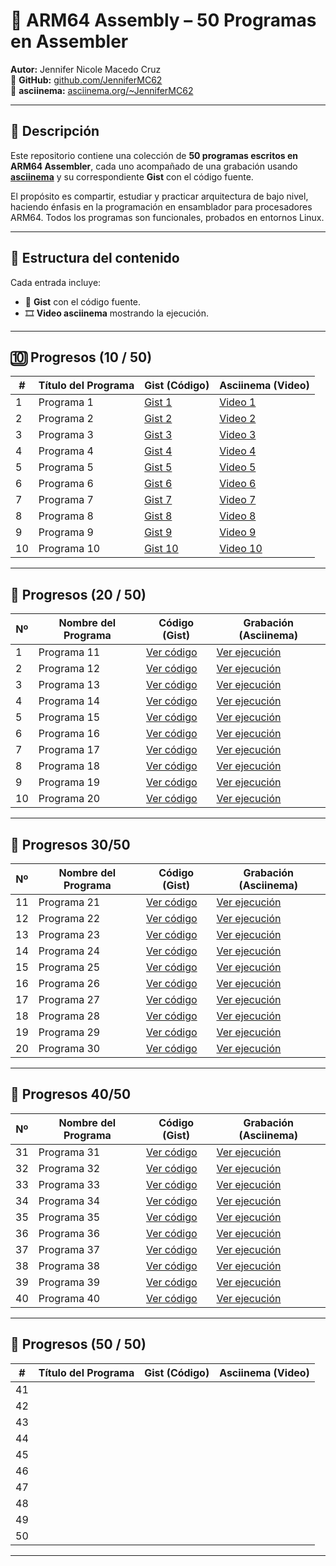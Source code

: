 # 🧠 ARM64 Assembly – 50 Programas en Assembler

**Autor:** Jennifer Nicole Macedo Cruz  
🔗 **GitHub:** [github.com/JenniferMC62](https://github.com/JenniferMC62)  
🎥 **asciinema:** [asciinema.org/~JenniferMC62](https://asciinema.org/~JenniferMC62)

---

## 📝 Descripción

Este repositorio contiene una colección de **50 programas escritos en ARM64 Assembler**, cada uno acompañado de una grabación usando **[asciinema](https://asciinema.org/)** y su correspondiente **Gist** con el código fuente.

El propósito es compartir, estudiar y practicar arquitectura de bajo nivel, haciendo énfasis en la programación en ensamblador para procesadores ARM64. Todos los programas son funcionales, probados en entornos Linux.

---

## 📂 Estructura del contenido

Cada entrada incluye:

- 🔗 **Gist** con el código fuente.
- 🎞️ **Video asciinema** mostrando la ejecución.

---

## 🔟 Progresos (10 / 50)

| #  | Título del Programa         | Gist (Código)                                                                                     | Asciinema (Video)                                                                |
|----|-----------------------------|----------------------------------------------------------------------------------------------------|----------------------------------------------------------------------------------|
| 1  | Programa 1                  | [Gist 1](https://gist.github.com/JenniferMC62/2c26ce8a70cb615806c5052d5ecbc930)                   | [Video 1](https://asciinema.org/a/5pDLicz2zwYqdShcwdaIFKU2k)                    |
| 2  | Programa 2                  | [Gist 2](https://gist.github.com/JenniferMC62/29b69092bc225e9cda1222a3a3ba9d5f)                   | [Video 2](https://asciinema.org/a/gWwUchUkFPWKKJ3RNUVE7laIU)                    |
| 3  | Programa 3                  | [Gist 3](https://gist.github.com/JenniferMC62/ce7cc6adee22491c59f4e0a09cfaae96)                   | [Video 3](https://asciinema.org/a/ddgsaQZYAjMWYA5FREO2mb6JN)                    |
| 4  | Programa 4                  | [Gist 4](https://gist.github.com/JenniferMC62/10752c3fbb3e6ea9e9664486c8be3b42)                   | [Video 4](https://asciinema.org/a/9HtmGGcCbnL9UV28GWTZO8FMZ)                    |
| 5  | Programa 5                  | [Gist 5](https://gist.github.com/JenniferMC62/7b2e3b32de5dfc8980ec77e1abbedbd4)                   | [Video 5](https://asciinema.org/a/Z8GPgycsaKS4k0LvUnExhHtSV)                    |
| 6  | Programa 6                  | [Gist 6](https://gist.github.com/JenniferMC62/9810bb66f2abfbe5f5a2e38a091bdbec)                   | [Video 6](https://asciinema.org/a/hsQEKDev5apm71TlQh0ZaG0vw)                    |
| 7  | Programa 7                  | [Gist 7](https://gist.github.com/JenniferMC62/584a8fac3af1e0e09a09ceab2dc42629)                   | [Video 7](https://asciinema.org/a/koBynQoUkR5PYrq4oqw3Dv4s9)                    |
| 8  | Programa 8                  | [Gist 8](https://gist.github.com/JenniferMC62/86df91e6d313ce44756aee07c688f73d)                   | [Video 8](https://asciinema.org/a/90TItSdHl39AAWNe1KdL0esML)                    |
| 9  | Programa 9                  | [Gist 9](https://gist.github.com/JenniferMC62/88303eefdeb648932ef20705b193835a)                   | [Video 9](https://asciinema.org/a/tMExlPhwuPEPEUJTuQ2Y7mpIG)                    |
| 10 | Programa 10                 | [Gist 10](https://gist.github.com/JenniferMC62/bff4e5ac26306e47ac0acc2f4b8e3974)                  | [Video 10](https://asciinema.org/a/MLveLXWljyw0fIsU66bnnWKxj)                   |

---
## 🔢 Progresos (20 / 50)

| Nº | Nombre del Programa                  | Código (Gist)                                                                 | Grabación (Asciinema)                                                    |
|----|--------------------------------------|-------------------------------------------------------------------------------|--------------------------------------------------------------------------|
| 1  | Programa 11                  | [Ver código](https://gist.github.com/JenniferMC62/04e7119b4ccd0f33457abd704b5f388e) | [Ver ejecución](https://asciinema.org/a/R4QuhsG7ROIvN8RWJ6TGTPie6)       |
| 2  | Programa 12                 | [Ver código](https://gist.github.com/JenniferMC62/d1362ed02bbcbfc1ee32497614a9aa0d) | [Ver ejecución](https://asciinema.org/a/6uZQPRgaxWaPviIkMQsDmJteA)       |
| 3  | Programa 13        | [Ver código](https://gist.github.com/JenniferMC62/65e8b1ad5274ccbd48b0ea81a412dc0e) | [Ver ejecución](https://asciinema.org/a/PzhZuXhecL5CiCllzMBNbVTOB)       |
| 4  | Programa 14              | [Ver código](https://gist.github.com/JenniferMC62/11a39dbc33717130601c0da44a6c18b9) | [Ver ejecución](https://asciinema.org/a/0m6kJCYAmcvlcmMNr88K2LGDK)       |
| 5  | Programa 15           | [Ver código](https://gist.github.com/JenniferMC62/acd77869aade931c6f8076b08d8b1514) | [Ver ejecución](https://asciinema.org/a/H0iGUfM0Dd678bFgG4ufCUU29)       |
| 6  | Programa 16                   | [Ver código](https://gist.github.com/JenniferMC62/3aa78f270c17442a181a222f030093e6) | [Ver ejecución](https://asciinema.org/a/chbdjMiEjHBVl60LCHSgVDfLL)       |
| 7  | Programa 17               | [Ver código](https://gist.github.com/JenniferMC62/bdbb9a7c36b6bb99c1bafe3150efdb7f) | [Ver ejecución](https://asciinema.org/a/j0bfKNOYN8DbjgRuOoKKJfodM)       |
| 8  | Programa 18            | [Ver código](https://gist.github.com/JenniferMC62/be361afaa021190efd6412ca3d44b180) | [Ver ejecución](https://asciinema.org/a/jJK3G8jM5KTpragHnvCNmPrZA)       |
| 9  | Programa 19                 | [Ver código](https://gist.github.com/JenniferMC62/84ad952cb4a324034a9c54eb386a0278) | [Ver ejecución](https://asciinema.org/a/42NKJ0x99vMFuHoNMtuqeKVQC)       |
| 10 | Programa 20   | [Ver código](https://gist.github.com/JenniferMC62/6d6e1739a3614ae005bdf48801108aed) | [Ver ejecución](https://asciinema.org/a/f2RNCn8CoUOvXRAYYhEAmyOak)       |

---
## 🔢 Progresos 30/50
| Nº  | Nombre del Programa | Código (Gist)                                                                 | Grabación (Asciinema)                                                    |
|-----|---------------------|-------------------------------------------------------------------------------|--------------------------------------------------------------------------|
| 11  | Programa 21         | [Ver código](https://gist.github.com/JenniferMC62/5cecd8236ac18b35fb3638edfc42db2a) | [Ver ejecución](https://asciinema.org/a/CoYwFQ576ERGALYr9PZCktmQQ)       |
| 12  | Programa 22         | [Ver código](https://gist.github.com/JenniferMC62/86b0e79447a003c6e6dbd036acecafff) | [Ver ejecución](https://asciinema.org/a/YF9CiN4tv8AeAWhxtTETp3KIh)       |
| 13  | Programa 23         | [Ver código](https://gist.github.com/JenniferMC62/1ebe6f22d150b97a51cf73cb3e8737bf) | [Ver ejecución](https://asciinema.org/a/Zm1bjvKsushAicLqY3WwaeoiT)       |
| 14  | Programa 24         | [Ver código](https://gist.github.com/JenniferMC62/6a10e09bdd6af9aacd12a7d2af445047) | [Ver ejecución](https://asciinema.org/a/6ZBgDsmSz7iC0o7BEODWSifvW)       |
| 15  | Programa 25         | [Ver código](https://gist.github.com/JenniferMC62/f843f20423cff4a81b956bb6a4d4d42e) | [Ver ejecución](https://asciinema.org/a/Ksy6LFQgMYcsb0kWA76jaVLeI)       |
| 16  | Programa 26         | [Ver código](https://gist.github.com/JenniferMC62/3e66e3d5deb830a0ffe4db32c52de2be) | [Ver ejecución](https://asciinema.org/a/JQSH3LL89VAl3TDpQK3AH8M3j)       |
| 17  | Programa 27         | [Ver código](https://gist.github.com/JenniferMC62/3309eb99426bd821ca4a031bd8151d52) | [Ver ejecución](https://asciinema.org/a/2OXt698ieLHPYjm0wlOK64Fot)       |
| 18  | Programa 28         | [Ver código](https://gist.github.com/JenniferMC62/31e77393cc3786516365d16fcf2ce947) | [Ver ejecución](https://asciinema.org/a/A7mtYE6YfydiczsGDTDAWEils)       |
| 19  | Programa 29         | [Ver código](https://gist.github.com/JenniferMC62/303b8170382560c6001239381fdec635) | [Ver ejecución](https://asciinema.org/a/FP5dwiXEGgpVxVhyKUl2UGIUs)       |
| 20  | Programa 30         | [Ver código](https://gist.github.com/JenniferMC62/7d00494c94b4855d77473e67fcfc52c4) | [Ver ejecución](https://asciinema.org/a/SdfONE7oGII4FdvmWK5P5uy2j)       |


---

## 🔢 Progresos 40/50
| Nº  | Nombre del Programa | Código (Gist)                                                                 | Grabación (Asciinema)                                                    |
|-----|---------------------|-------------------------------------------------------------------------------|--------------------------------------------------------------------------|
| 31  | Programa 31          | [Ver código](https://gist.github.com/JenniferMC62/bd31d0123aa5752ad6dfb23c0a2e6278) | [Ver ejecución](https://asciinema.org/a/ugArp33eKsWynLJFgg4qiPGVa)       |
| 32  | Programa 32          | [Ver código](https://gist.github.com/JenniferMC62/52098d9c57b7534544a27478125a44b7) | [Ver ejecución](https://asciinema.org/a/IAkYdj4gNvkInHofzBwM250jb)       |
| 33  | Programa 33          | [Ver código](https://gist.github.com/JenniferMC62/01b0b4aa447dfa5c49a4a1508f79f573) | [Ver ejecución](https://asciinema.org/a/Nl5A4u7nHaD85SYxIGQRQ153B)       |
| 34  | Programa 34          | [Ver código](https://gist.github.com/JenniferMC62/387bd7e49c0d95ff854908580141c9f9) | [Ver ejecución](https://asciinema.org/a/hlMiLZMohoGGNoIkYl67eTpWM)       |
| 35  | Programa 35          | [Ver código](https://gist.github.com/JenniferMC62/8130bb30ed6bc9aa4cde8a81867821d7) | [Ver ejecución](https://asciinema.org/a/xtdkMyoowSfceK983puipXEc9)       |
| 36  | Programa 36          | [Ver código](https://gist.github.com/JenniferMC62/cdef0c3fb31e8ffd715327541cd1307a) | [Ver ejecución](https://asciinema.org/a/A6Fi5ngdpNtyQkefauWqgaHu3)       |
| 37  | Programa 37          | [Ver código](https://gist.github.com/JenniferMC62/0e227b0ec109212aad7020732eb584e8) | [Ver ejecución](https://asciinema.org/a/CiHlR3SeSkwIX6kCvGIoE0NEj)       |
| 38  | Programa 38          | [Ver código](https://gist.github.com/JenniferMC62/d038b3cbe40b17384854bc0020379858) | [Ver ejecución](https://asciinema.org/a/VRknPaeygkz9fK8rFO029dNSw)       |
| 39  | Programa 39          | [Ver código](https://gist.github.com/JenniferMC62/c115f5c8d5c2e36fd1a3e56b5c973fff) | [Ver ejecución](https://asciinema.org/a/nQL9VP7l7y3bCHzRwW3LD57q1)       |
| 40  | Programa 40          | [Ver código](https://gist.github.com/JenniferMC62/15a0717c9edbb9b02c78f1d53d7863a5) | [Ver ejecución](https://asciinema.org/a/VIp2bdDWcr7BaYLRVvqRt5QYm)       |

---

## 🔢 Progresos (50 / 50)

| #  | Título del Programa         | Gist (Código) | Asciinema (Video) |
|----|-----------------------------|---------------|-------------------|
| 41 |                             |               |                   |
| 42 |                             |               |                   |
| 43 |                             |               |                   |
| 44 |                             |               |                   |
| 45 |                             |               |                   |
| 46 |                             |               |                   |
| 47 |                             |               |                   |
| 48 |                             |               |                   |
| 49 |                             |               |                   |
| 50 |                             |               |                   |

---
